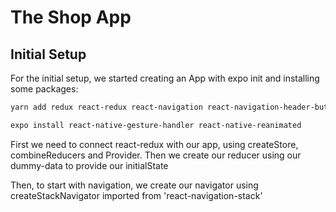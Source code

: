 # The Shop App

## Initial Setup

For the initial setup, we started creating an App with expo init and installing some packages:

```bash
yarn add redux react-redux react-navigation react-navigation-header-buttons react-navigation-drawer react-navigation-tabs react-navigation-stack

expo install react-native-gesture-handler react-native-reanimated
```

First we need to connect react-redux with our app, using createStore, combineReducers and Provider. Then we create our reducer using our dummy-data to provide our initialState

Then, to start with navigation, we create our navigator using createStackNavigator imported from 'react-navigation-stack'
